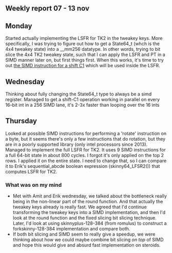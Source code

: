 ## Weekly report 07 - 13 nov

## Monday

Started actually implementing the LSFR for TK2 in the tweakey keys. More specifically, I was trying to figure out
how to get a State64_t (whch is the 4x4 tweakey state) into a __mm256 datatype. In other words, trying to bit slice the
4x4 TK2 tweakey state, such that I can apply the LSFR and PT in a SIMD manner later on, but first things first. When
this works, it's time to try
out [the SIMD instruction for a shift C1](https://www.intel.com/content/www/us/en/docs/intrinsics-guide/index.html#ig_expand=5264,4235,67,0,5523,5224,5264,5264,6531,6501&text=sl&techs=AVX,AVX2)
which will be used inside the LSFR.

## Wednesday

Thinking about fully changing the State64_t type to always be a simd register. Managed to get a shift-C1 operation
working in parallel on every 16-bit int in a 256 SIMD lane, it's 2-3x faster than looping over the 16 ints

## Thursday

Looked at possible SIMD instructions for performing a 'rotate' instruction on a byte, but it seems there's only a few
instructions that do rotation, but they are in a poorly supported library (only intel processors since 2013).
Managed to implement the full LSFR for TK2. It uses 9 SIMD instructions for a full 64-bit state in about 800 cycles. I
forgot it's only applied on the top 2 rows. I applied it on the entire state. I need to change that, so I can compare
it to Erik's sequential_abcde boolean expression (skinny64_LFSR2()) that computes LSFR for TK2.

### What was on my mind

- Met with Amit and Erik wednesday, we talked about the bottleneck really being in the non-linear part of the round
  function. And that actually the tweakey keys already is really fast. We agreed that I'd continue transforming the
  tweakey keys into a SIMD implementation, and then I'd look at the round function and the fixed slicing bit slicing
  technique. Later, I'd look at using skinnyplus-128-384 (from romulus) to construct a forkskinny-128-384 implementation
  and compare both.
- If both bit slicing and SIMD seem to really give a speedup, we were thinking about how we could maybe combine bit
  slicing *on top* of SIMD and hope this would give and absurd fast implementation on steroids.